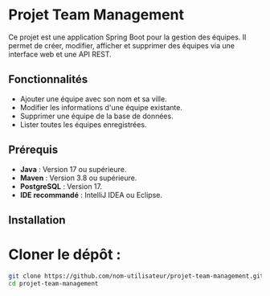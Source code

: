 # Projet Team Management

Ce projet est une application Spring Boot pour la gestion des équipes. Il permet de créer, modifier, afficher et supprimer des équipes via une interface web et une API REST.

## Fonctionnalités

- Ajouter une équipe avec son nom et sa ville.
- Modifier les informations d'une équipe existante.
- Supprimer une équipe de la base de données.
- Lister toutes les équipes enregistrées.

## Prérequis

- **Java** : Version 17 ou supérieure.
- **Maven** : Version 3.8 ou supérieure.
- **PostgreSQL** : Version 17.
- **IDE recommandé** : IntelliJ IDEA ou Eclipse.

## Installation

# Cloner le dépôt :
```bash
git clone https://github.com/nom-utilisateur/projet-team-management.git
cd projet-team-management
```
